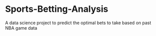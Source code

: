 # Sports-Betting-Analysis
A data science project to predict the optimal bets to take based on past NBA game data
